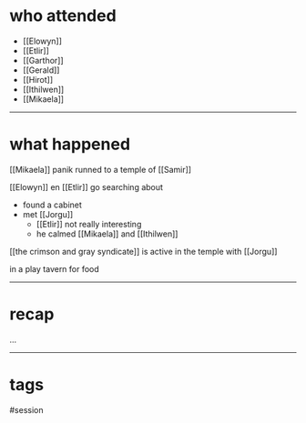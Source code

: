 # who attended

- [[Elowyn]]
- [[Etlir]]
- [[Garthor]]
- [[Gerald]]
- [[Hirot]]
- [[Ithilwen]]
- [[Mikaela]]

---
# what happened

[[Mikaela]] panik runned to a temple of [[Samir]]

[[Elowyn]] en [[Etlir]] go searching about
- found a cabinet 
- met [[Jorgu]]
	- [[Etlir]] not really interesting
	- he calmed [[Mikaela]] and [[Ithilwen]]

[[the crimson and gray syndicate]] is active in the temple with [[Jorgu]]

in a play tavern for food


---
# recap

...

---
# tags

#session